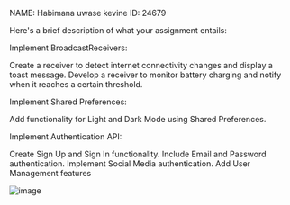 NAME: Habimana uwase kevine
ID: 24679

Here's a brief description of what your assignment entails:

Implement BroadcastReceivers:

Create a receiver to detect internet connectivity changes and display a toast message.
Develop a receiver to monitor battery charging and notify when it reaches a certain threshold.


Implement Shared Preferences:

Add functionality for Light and Dark Mode using Shared Preferences.


Implement Authentication API:

Create Sign Up and Sign In functionality.
Include Email and Password authentication.
Implement Social Media authentication.
Add User Management features

![image](https://github.com/kevine250/assignment_3/assets/110406857/fc3076cf-8b49-49be-9d6d-08a7e96f802b)
